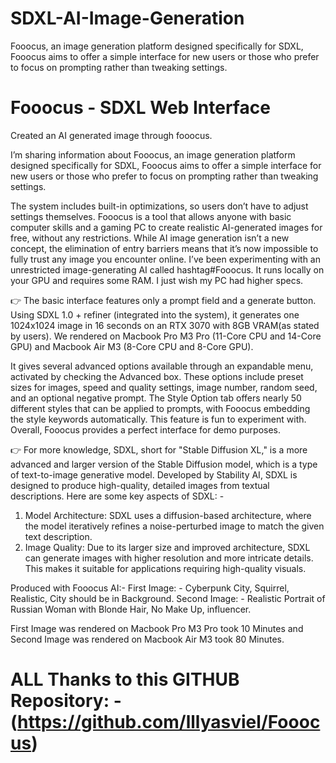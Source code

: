 # SDXL-AI-Image-Generation
Fooocus, an image generation platform designed specifically for SDXL, Fooocus aims to offer a simple interface for new users or those who prefer to focus on prompting rather than tweaking settings.

# Fooocus - SDXL Web Interface

Created an AI generated image through fooocus.

I’m sharing information about Fooocus, an image generation platform designed specifically for SDXL, Fooocus aims to offer a simple interface for new users or those who prefer to focus on prompting rather than tweaking settings.

The system includes built-in optimizations, so users don’t have to adjust settings themselves. Fooocus is a tool that allows anyone with basic computer skills and a gaming PC to create realistic AI-generated images for free, without any restrictions. While AI image generation isn’t a new concept, the elimination of entry barriers means that it’s now impossible to fully trust any image you encounter online. I’ve been experimenting with an unrestricted image-generating AI called hashtag#Fooocus. It runs locally on your GPU and requires some RAM. I just wish my PC had higher specs.

👉 The basic interface features only a prompt field and a generate button. Using SDXL 1.0 + refiner (integrated into the system), it generates one 1024x1024 image in 16 seconds on an RTX 3070 with 8GB VRAM(as stated by users). We rendered on Macbook Pro M3 Pro (11-Core CPU and 14-Core GPU) and Macbook Air M3 (8-Core CPU and 8-Core GPU).

It gives several advanced options available through an expandable menu, activated by checking the Advanced box. These options include preset sizes for images, speed and quality settings, image number, random seed, and an optional negative prompt. The Style Option tab offers nearly 50 different styles that can be applied to prompts, with Fooocus embedding the style keywords automatically. This feature is fun to experiment with. Overall, Fooocus provides a perfect interface for demo purposes.

👉 For more knowledge, SDXL, short for "Stable Diffusion XL," is a more advanced and larger version of the Stable Diffusion model, which is a type of text-to-image generative model. Developed by Stability AI, SDXL is designed to produce high-quality, detailed images from textual descriptions. Here are some key aspects of SDXL: -
1. Model Architecture: SDXL uses a diffusion-based architecture, where the model iteratively refines a noise-perturbed image to match the given text description. 
2. Image Quality: Due to its larger size and improved architecture, SDXL can generate images with higher resolution and more intricate details. This makes it suitable for applications requiring high-quality visuals.

Produced with Fooocus AI:- First Image: - Cyberpunk City, Squirrel, Realistic, City should be in Background. Second Image: - Realistic Portrait of Russian Woman with Blonde Hair, No Make Up, influencer.

First Image was rendered on Macbook Pro M3 Pro took 10 Minutes and Second Image was rendered on Macbook Air M3 took 80 Minutes.

# ALL Thanks to this GITHUB Repository: - (https://github.com/lllyasviel/Fooocus)
